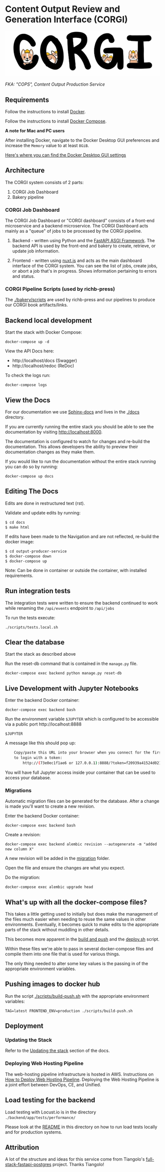 # Content Output Review and Generation Interface (CORGI)

![CORGI](docs/_static/images/corgi.jpg)

_FKA: "COPS", Content Output Production Service_

## Requirements

Follow the instructions to install [Docker](https://docs.docker.com/install/).

Follow the instructions to install [Docker Compose](https://docs.docker.com/compose/install/).

**A note for Mac and PC users**

After installing Docker, navigate to the Docker Desktop GUI preferences and increase the `Memory` value to at least `8GiB`.
 
[Here's where you can find the Docker Desktop GUI settings](https://docs.docker.com/docker-for-windows/#resources)

## Architecture

The CORGI system consists of 2 parts:

1. CORGI Job Dashboard 
2. Bakery pipeline

### CORGI Job Dashboard

The CORGI Job Dashboard or "CORGI dashboard" consists of a front-end microservice and a backend microservice. The CORGI Dashboard acts mainly as a "queue" of jobs to be processed by the CORGI pipeline.

1. Backend - written using Python and the [FastAPI ASGI Framework](https://fastapi.tiangolo.com/). The backend API is used by the front-end and bakery to create, retrieve, or update job information. 

2. Frontend - written using [nuxt.js](https://nuxtjs.org/) and acts as the main dashboard interface of the CORGI system. You can see the list of jobs, create jobs, or abort a job that's in progress. Shows information pertaining to errors and status.

### CORGI Pipeline Scripts (used by richb-press)

The [./bakery/scripts](./bakery/scripts/) are used by richb-press and our pipelines to produce our CORGI book artifacts/links. 

## Backend local development

Start the stack with Docker Compose:

    docker-compose up -d

View the API Docs here:

* http://localhost/docs (Swagger)
* http://localhost/redoc (ReDoc)

To check the logs run:

    docker-compose logs

## View the Docs

For our documentation we use [Sphinx-docs](https://www.sphinx-doc.org/en/master/)
and lives in the [./docs](./docs) directory.

If you are currently running the entire stack you should be able to see the
documentation by visiting [http://localhost:8000](http://localhost:8000).

The documentation is configured to watch for changes and re-build the documentation.
This allows developers the ability to preview their documentation changes as they 
make them.

If you would like to run the documentation without the entire stack running you 
can do so by running:

    docker-compose up docs

## Editing The Docs

Edits are done in restructured text (rst). 

Validate and update edits by running:
```
$ cd docs
$ make html
```

If edits have been made to the Navigation and are not reflected, re-build the docker image:
```
$ cd output-producer-service
$ docker-compose down
$ docker-compose up
```

Note: Can be done in container or outside the container, with installed requirements.

## Run integration tests 

The integration tests were written to ensure the backend continued 
to work while renaming the `/api/events` endpoint to `/api/jobs`

To run the tests execute:

    ./scripts/tests.local.sh

## Clear the database

Start the stack as described above

Run the reset-db command that is contained in the `manage.py` file.

    docker-compose exec backend python manage.py reset-db

## Live Development with Jupyter Notebooks

Enter the backend Docker container:

    docker-compose exec backend bash

Run the environment variable `$JUPYTER` which is configured to be accessible via a public port http://localhost:8888

    $JUPYTER

A message like this should pop up:

```bash
    Copy/paste this URL into your browser when you connect for the first time,
    to login with a token:
        http://(73e0ec1f1ae6 or 127.0.0.1):8888/?token=f20939a41524d021fbfc62b31be8ea4dd9232913476f4397
```

You will have full Jupyter access inside your container that can be used to access your database.

### Migrations

Automatic migration files can be generated for the database. After a change is made you'll want to create a new revision.

Enter the backend Docker container:

    docker-compose exec backend bash

Create a revision:

    docker-compose exec backend alembic revision --autogenerate -m "added new column X"

A new revision will be added in the [migration](./backend/app/migrations/versions) folder.

Open the file and ensure the changes are what you expect.

Do the migration:

    docker-compose exec alembic upgrade head

## What's up with all the docker-compose files?

This takes a little getting used to initially but does make the management of the files much easier
when needing to reuse the same values in other environments. Eventually, it becomes quick to make edits
to the appropriate parts of the stack without muddling in other details.

This becomes more apparent in the [build and push](./scripts/build-push.sh) and the [deploy.sh](./scripts/deploy.sh) script.

Within these files we're able to pass in several docker-compose files and compile them into one file that is used for various things.

The only thing needed to alter some key values is the passing in of the appropriate environment variables.

## Pushing images to docker hub

Run the script [./scripts/build-push.sh](./scripts/build-push.sh) with the appropriate environment variables:

    TAG=latest FRONTEND_ENV=production ./scripts/build-push.sh

## Deployment

### Updating the Stack

Refer to the [Updating the stack](http://127.0.0.1:8000/operations/updating_the_stack.html) section of the docs.

### Deploying Web Hosting Pipeline

The web-hosting pipeline infrastructure is hosted in AWS. Instructions on [How to Deploy Web Hosting Pipeline](https://openstax.atlassian.net/wiki/spaces/CE/pages/573538307/Deploying+the+web-hosting+pipeline). Deploying the Web Hosting Pipeline
is a joint effort between DevOps, CE, and Unified.

## Load testing for the backend

Load testing with Locust.io is in the directory `./backend/app/tests/performance/`

Please look at the [README](./backend/app/tests/performance/README.md) in this directory on how to run load tests locally and for production systems.

## Attribution

A lot of the structure and ideas for this service come from Tiangolo's [full-stack-fastapi-postgres](https://github.com/tiangolo/full-stack-fastapi-postgresql) project. Thanks Tiangolo!
